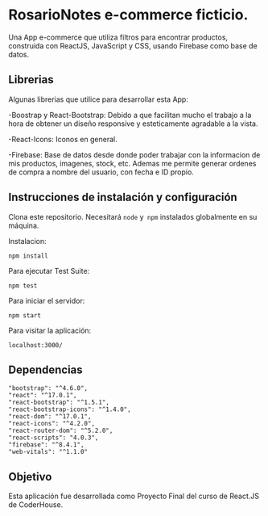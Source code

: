
# RosarioNotes e-commerce ficticio.

Una App e-commerce que utiliza filtros para encontrar productos, construida con ReactJS, JavaScript y CSS, usando Firebase como base de datos.
    
## Librerias
Algunas librerias que utilice para desarrollar esta App:

-Boostrap y React-Bootstrap: Debido a que facilitan mucho el trabajo a la hora de obtener un diseño responsive y esteticamente agradable a la vista.

-React-Icons: Iconos en general.

-Firebase: Base de datos desde donde poder trabajar con la informacion de mis productos, imagenes, stock, etc. Ademas me permite generar ordenes de compra a nombre del usuario, con fecha e ID propio.

## Instrucciones de instalación y configuración

Clona este repositorio. Necesitará `node` y` npm` instalados globalmente en su máquina.  

Instalacion:

`npm install`  

Para ejecutar Test Suite:  

`npm test`  

Para iniciar el servidor:

`npm start`  

Para visitar la aplicación:

`localhost:3000/`

## Dependencias

    "bootstrap": "^4.6.0",
    "react": "^17.0.1",
    "react-bootstrap": "^1.5.1",
    "react-bootstrap-icons": "^1.4.0",
    "react-dom": "^17.0.1",
    "react-icons": "^4.2.0",
    "react-router-dom": "^5.2.0",
    "react-scripts": "4.0.3",
    "firebase": "^8.4.1",
    "web-vitals": "^1.1.0"


## Objetivo

  Esta aplicación fue desarrollada como Proyecto Final del curso de React.JS de CoderHouse.
